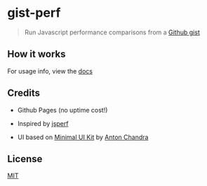 # gist-perf

> Run Javascript performance comparisons from a [Github gist][github-gist]

## How it works

For usage info, view the [docs][docs]

## Credits

- Github Pages (no uptime cost!)

- Inspired by [jsperf][jsperf]

- UI based on [Minimal UI Kit][ui-kit] by [Anton Chandra][ui-kit-author]

## License

[MIT][license]

[docs]: docs.md
[github-gist]: https://gist.github.com
[jsperf]: https://github.com/jsperf/jsperf.com
[license]: LICENSE
[ui-kit]: https://dribbble.com/shots/3239377-Minimal-UI-Kit
[ui-kit-author]: https://dribbble.com/anton_chandra
